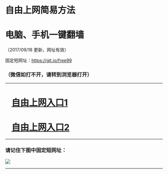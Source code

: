 ﻿# 自由上网简易方法

# 电脑、手机一键翻墙

（2017/09/18 更新，网址有效）

固定短网址：https://git.io/free99

### （微信如打不开，请转到浏览器打开）


***





# &nbsp;&nbsp; <a href="http://ft613927813.fwq-tz1005.info/fwqtz01.html?t=091800129677 " target="_blank">自由上网入口1</a>
# &nbsp;&nbsp; <a href="http://ft2645621344.fwq-tz1006.info/fwqtz02.html?t=091800117863 " target="_blank">自由上网入口2</a>
***

### 请记住下图中固定短网址：

<img src="https://s3-us-west-2.amazonaws.com/fwq-1001/yjfq-20170905okok.png" /> 


***

